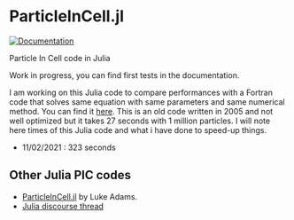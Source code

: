 # ParticleInCell.jl

[![Documentation](https://github.com/juliavlasov/ParticleInCell.jl/workflows/Documentation/badge.svg)](https://juliavlasov.github.io/ParticleInCell.jl/dev)

Particle In Cell code in Julia

Work in progress, you can find first tests in the documentation.

I am working on this Julia code to compare performances with a Fortran code that 
solves same equation with same parameters and same numerical method.
You can find it [here](https://github.com/pnavaro/vm_nonunif). This is an old code written in 2005
and not well optimized but it takes 27 seconds with 1 million particles.
I will note here times of this Julia code and what i have done to speed-up things.

- 11/02/2021 : 323 seconds

## Other Julia PIC codes 

- [ParticleInCell.jl](https://github.com/adamslc/ParticleInCell.jl) by Luke Adams.
- [Julia discourse thread](https://discourse.julialang.org/t/pic-particle-in-cell-space-charge-tracking-simulation/)
